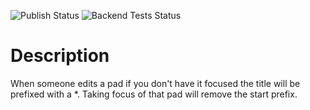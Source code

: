 ![Publish Status](https://github.com/ether/ep_pad_activity_nofication_in_title/workflows/Node.js%20Package/badge.svg) ![Backend Tests Status](https://github.com/ether/ep_pad_activity_nofication_in_title/workflows/Backend%20tests/badge.svg)

# Description
When someone edits a pad if you don't have it focused the title will be prefixed with a *.  Taking focus of that pad will remove the start prefix.
